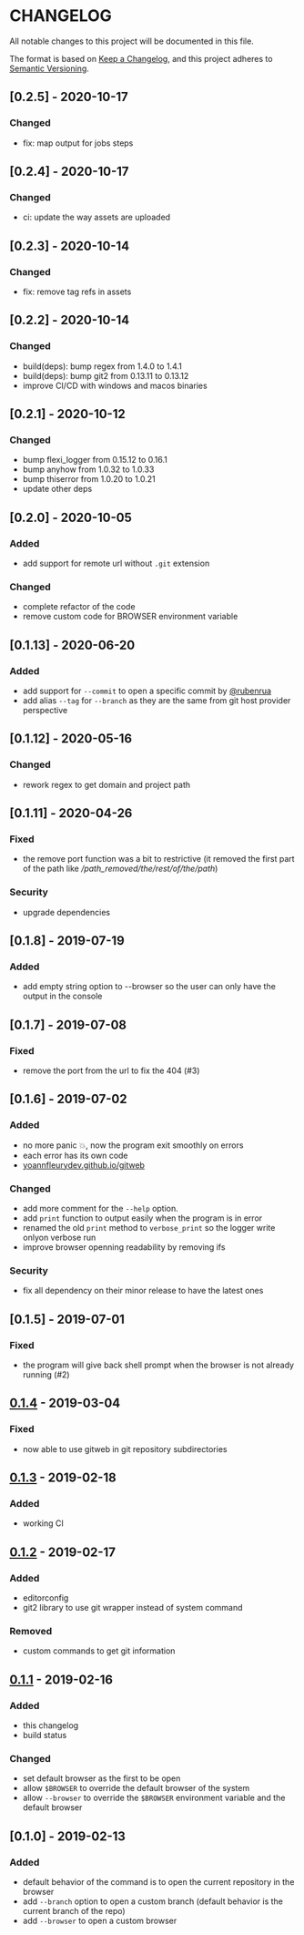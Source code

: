 # CHANGELOG

All notable changes to this project will be documented in this file.

The format is based on [Keep a Changelog](https://keepachangelog.com/en/1.0.0/),
and this project adheres to [Semantic Versioning](https://semver.org/spec/v2.0.0.html).

## [0.2.5] - 2020-10-17

### Changed

- fix: map output for jobs steps

## [0.2.4] - 2020-10-17

### Changed

- ci: update the way assets are uploaded

## [0.2.3] - 2020-10-14

### Changed

- fix: remove tag refs in assets

## [0.2.2] - 2020-10-14

### Changed

- build(deps): bump regex from 1.4.0 to 1.4.1
- build(deps): bump git2 from 0.13.11 to 0.13.12
- improve CI/CD with windows and macos binaries

## [0.2.1] - 2020-10-12

### Changed

- bump flexi_logger from 0.15.12 to 0.16.1
- bump anyhow from 1.0.32 to 1.0.33
- bump thiserror from 1.0.20 to 1.0.21
- update other deps

## [0.2.0] - 2020-10-05

### Added

- add support for remote url without `.git` extension

### Changed

- complete refactor of the code
- remove custom code for BROWSER environment variable

## [0.1.13] - 2020-06-20

### Added

- add support for `--commit` to open a specific commit by [@rubenrua](https://github.com/rubenrua)
- add alias `--tag` for `--branch` as they are the same from git host provider perspective

## [0.1.12] - 2020-05-16

### Changed

- rework regex to get domain and project path

## [0.1.11] - 2020-04-26

### Fixed

- the remove port function was a bit to restrictive (it removed the first part of the path like _/path_removed/the/rest/of/the/path_)

### Security

- upgrade dependencies

## [0.1.8] - 2019-07-19

### Added

- add empty string option to --browser so the user can only have the output in the console

## [0.1.7] - 2019-07-08

### Fixed

- remove the port from the url to fix the 404 (#3)

## [0.1.6] - 2019-07-02

### Added

- no more panic 💥, now the program exit smoothly on errors
- each error has its own code
- [yoannfleurydev.github.io/gitweb](https://yoannfleurydev.github.io/gitweb)

### Changed

- add more comment for the `--help` option.
- add `print` function to output easily when the program is in error
- renamed the old `print` method to `verbose_print` so the logger write onlyon verbose run
- improve browser openning readability by removing ifs

### Security

- fix all dependency on their minor release to have the latest ones

## [0.1.5] - 2019-07-01

### Fixed

- the program will give back shell prompt when the browser is not already running (#2)

## [0.1.4] - 2019-03-04

### Fixed

- now able to use gitweb in git repository subdirectories

## [0.1.3] - 2019-02-18

### Added

- working CI

## [0.1.2] - 2019-02-17

### Added

- editorconfig
- git2 library to use git wrapper instead of system command

### Removed

- custom commands to get git information

## [0.1.1] - 2019-02-16

### Added

- this changelog
- build status

### Changed

- set default browser as the first to be open
- allow `$BROWSER` to override the default browser of the system
- allow `--browser` to override the `$BROWSER` environment variable and the default browser

## [0.1.0] - 2019-02-13

### Added

- default behavior of the command is to open the current repository in the browser
- add `--branch` option to open a custom branch (default behavior is the current branch of the repo)
- add `--browser` to open a custom browser

[0.1.4]: https://github.com/yoannfleurydev/gitweb/compare/v0.1.3...v0.1.4
[0.1.3]: https://github.com/yoannfleurydev/gitweb/compare/v0.1.2...v0.1.3
[0.1.2]: https://github.com/yoannfleurydev/gitweb/compare/v0.1.1...v0.1.2
[0.1.1]: https://github.com/yoannfleurydev/gitweb/compare/v0.1.0...v0.1.1
